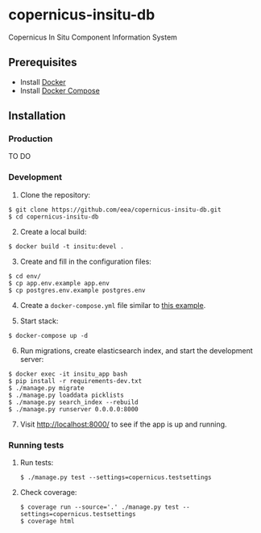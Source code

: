 # copernicus-insitu-db
Copernicus In Situ Component Information System

## Prerequisites

* Install [Docker](https://www.docker.com)
* Install [Docker Compose](https://docs.docker.com/compose/)

## Installation

### Production

TO DO

### Development

1. Clone the repository:

  ```
  $ git clone https://github.com/eea/copernicus-insitu-db.git
  $ cd copernicus-insitu-db
  ```

2. Create a local build:

  ```
  $ docker build -t insitu:devel .
  ```

3. Create and fill in the configuration files:

  ```
  $ cd env/
  $ cp app.env.example app.env
  $ cp postgres.env.example postgres.env
  ```

4. Create a `docker-compose.yml` file similar to [this example](https://gist.github.com/iuliachiriac/638e7f33b19368133a3fb6d815f44bac).

5. Start stack:

  ```
  $ docker-compose up -d
  ```

6. Run migrations, create elasticsearch index, and start the development server:

  ```
  $ docker exec -it insitu_app bash
  $ pip install -r requirements-dev.txt
  $ ./manage.py migrate
  $ ./manage.py loaddata picklists
  $ ./manage.py search_index --rebuild
  $ ./manage.py runserver 0.0.0.0:8000
  ```

7. Visit [http://localhost:8000/](http://localhost:8000/) to see if the app is up and running.

### Running tests

1. Run tests:

    ```
    $ ./manage.py test --settings=copernicus.testsettings
    ```

2. Check coverage:

    ```
    $ coverage run --source='.' ./manage.py test --settings=copernicus.testsettings
    $ coverage html
    ```
